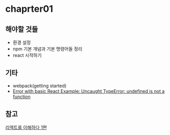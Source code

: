 # chaprter01

## 해야할 것들
* 환경 설정
* npm 기본 개념과 기본 명령어들 정리
* react 시작하기

## 기타
* webpack(getting started)
* [Error with basic React Example: Uncaught TypeError: undefined is not a function](http://stackoverflow.com/questions/26627665/error-with-basic-react-example-uncaught-typeerror-undefined-is-not-a-function)

## 참고
[리액트를 이해하다 1편](http://blog.coderifleman.com/post/122232296024/reactjs%EB%A5%BC-%EC%9D%B4%ED%95%B4%ED%95%98%EB%8B%A41)

